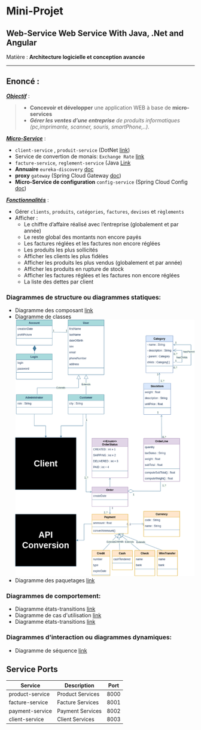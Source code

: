 # Mini-Projet

## Web-Service Web Service With Java, .Net and Angular

Matière : **Architecture logicielle et conception avancée**

___

## Enoncé :

<u>***Objectif***</u> :
> * **Concevoir et développer** une application WEB à base de **micro-services**
>* ***Gérer les ventes d’une entreprise** de produits informatiques (pc,imprimante, scanner, souris, smartPhone,..).*

<u>***Micro-Service***</u> :

* `client-service` , `produit-service` (DotNet [link](https://fr.wikipedia.org/wiki/.NET_Core))
* Service de convertion de monais:  `Exchange Rate` [link](https://exchangeratesapi.io/)
* `facture-service`, `reglement-service` (Java [Link](https://fr.wikipedia.org/wiki/Java_(technique))
* **Annuaire** `eureka-discovery` [doc](https://spring.io/guides/gs/service-registration-and-discovery/)
* **proxy** `gateway` (Spring Cloud Gateway [doc](https://spring.io/projects/spring-cloud-gateway))
* **Micro-Service de configuration** `config-service` (Spring Cloud
  Config [doc](https://docs.spring.io/spring-cloud-config/docs/current/reference/html/))

<u>***Fonctionnalités***</u> :

* Gérer `clients`, `produits`, `catégories`, `factures`, `devises` et `règlements`
* Afficher :
    * Le chiffre d’affaire réalisé avec l’entreprise (globalement et par année)
    * Le reste global des montants non encore payés
    * Les factures réglées et les factures non encore réglées
    * Les produits les plus sollicités
    * Afficher les clients les plus fidèles
    * Afficher les produits les plus vendus (globalement et par année)
    * Afficher les produits en rupture de stock
    * Afficher les factures réglées et les factures non encore réglées
    * La liste des dettes par client

### Diagrammes de structure ou diagrammes statiques:

* Diagramme des composant [link](https://fr.wikipedia.org/wiki/Diagramme_de_composants)
* Diagramme de classes <br><img src="./class_diagram_v1.png">
* Diagramme des paquetages [link](https://fr.wikipedia.org/wiki/Diagramme_des_paquetages)

### Diagrammes de comportement:

* Diagramme états-transitions [link](https://fr.wikipedia.org/wiki/Diagramme_de_cas_d%27utilisation)
* Diagramme de cas d'utilisation [link](https://fr.wikipedia.org/wiki/Diagramme_de_cas_d%27utilisation)
* Diagramme états-transitions [link](https://fr.wikipedia.org/wiki/Diagramme_d%27activit%C3%A9)

### Diagrammes d'interaction ou diagrammes dynamiques:

* Diagramme de séquence [link](https://fr.wikipedia.org/wiki/Diagramme_de_s%C3%A9quence)

## Service Ports

| Service         | Description      | Port |
|-----------------|------------------|------|
| product-service | Product Services | 8000 |
| facture-service | Facture Services | 8001 |
| payment-service | Payment Services | 8002 |
| client-service  | Client Services  | 8003 |
